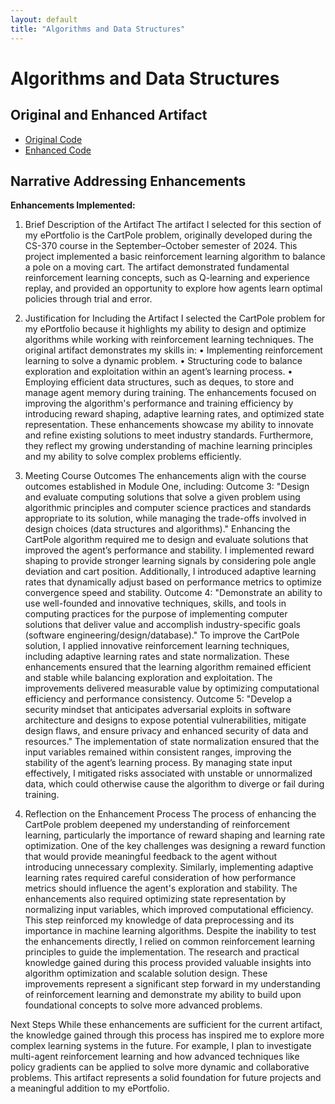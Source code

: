 ```yaml
---
layout: default
title: "Algorithms and Data Structures"
---
```


# Algorithms and Data Structures

## Original and Enhanced Artifact  
- [Original Code](OriginalCartpole.ipynb)  
- [Enhanced Code](../ImprovedCartpole.ipynb)  

## Narrative Addressing Enhancements  

**Enhancements Implemented:**  
1. Brief Description of the Artifact
The artifact I selected for this section of my ePortfolio is the CartPole problem, originally developed during the CS-370 course in the September–October semester of 2024. This project implemented a basic reinforcement learning algorithm to balance a pole on a moving cart. The artifact demonstrated fundamental reinforcement learning concepts, such as Q-learning and experience replay, and provided an opportunity to explore how agents learn optimal policies through trial and error.

2. Justification for Including the Artifact
I selected the CartPole problem for my ePortfolio because it highlights my ability to design and optimize algorithms while working with reinforcement learning techniques. The original artifact demonstrates my skills in:
•	Implementing reinforcement learning to solve a dynamic problem.
•	Structuring code to balance exploration and exploitation within an agent’s learning process.
•	Employing efficient data structures, such as deques, to store and manage agent memory during training.
The enhancements focused on improving the algorithm's performance and training efficiency by introducing reward shaping, adaptive learning rates, and optimized state representation. These enhancements showcase my ability to innovate and refine existing solutions to meet industry standards. Furthermore, they reflect my growing understanding of machine learning principles and my ability to solve complex problems efficiently.

3. Meeting Course Outcomes
The enhancements align with the course outcomes established in Module One, including:
Outcome 3:
"Design and evaluate computing solutions that solve a given problem using algorithmic principles and computer science practices and standards appropriate to its solution, while managing the trade-offs involved in design choices (data structures and algorithms)."
Enhancing the CartPole algorithm required me to design and evaluate solutions that improved the agent’s performance and stability. I implemented reward shaping to provide stronger learning signals by considering pole angle deviation and cart position. Additionally, I introduced adaptive learning rates that dynamically adjust based on performance metrics to optimize convergence speed and stability.
Outcome 4:
"Demonstrate an ability to use well-founded and innovative techniques, skills, and tools in computing practices for the purpose of implementing computer solutions that deliver value and accomplish industry-specific goals (software engineering/design/database)."
To improve the CartPole solution, I applied innovative reinforcement learning techniques, including adaptive learning rates and state normalization. These enhancements ensured that the learning algorithm remained efficient and stable while balancing exploration and exploitation. The improvements delivered measurable value by optimizing computational efficiency and performance consistency.
Outcome 5:
"Develop a security mindset that anticipates adversarial exploits in software architecture and designs to expose potential vulnerabilities, mitigate design flaws, and ensure privacy and enhanced security of data and resources."
The implementation of state normalization ensured that the input variables remained within consistent ranges, improving the stability of the agent’s learning process. By managing state input effectively, I mitigated risks associated with unstable or unnormalized data, which could otherwise cause the algorithm to diverge or fail during training.


5. Reflection on the Enhancement Process
The process of enhancing the CartPole problem deepened my understanding of reinforcement learning, particularly the importance of reward shaping and learning rate optimization. One of the key challenges was designing a reward function that would provide meaningful feedback to the agent without introducing unnecessary complexity. Similarly, implementing adaptive learning rates required careful consideration of how performance metrics should influence the agent's exploration and stability.
The enhancements also required optimizing state representation by normalizing input variables, which improved computational efficiency. This step reinforced my knowledge of data preprocessing and its importance in machine learning algorithms.
Despite the inability to test the enhancements directly, I relied on common reinforcement learning principles to guide the implementation. The research and practical knowledge gained during this process provided valuable insights into algorithm optimization and scalable solution design. These improvements represent a significant step forward in my understanding of reinforcement learning and demonstrate my ability to build upon foundational concepts to solve more advanced problems.

Next Steps
While these enhancements are sufficient for the current artifact, the knowledge gained through this process has inspired me to explore more complex learning systems in the future. For example, I plan to investigate multi-agent reinforcement learning and how advanced techniques like policy gradients can be applied to solve more dynamic and collaborative problems. This artifact represents a solid foundation for future projects and a meaningful addition to my ePortfolio.

